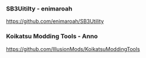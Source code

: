 ### SB3Uitilty - enimaroah

https://github.com/enimaroah/SB3Utility

### Koikatsu Modding Tools - Anno

https://github.com/IllusionMods/KoikatsuModdingTools
